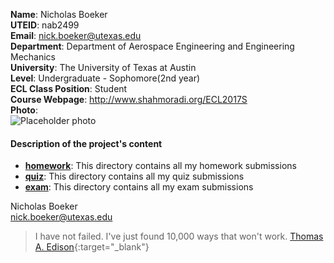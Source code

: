 **Name**: Nicholas Boeker  
**UTEID**: nab2499  
**Email**: nick.boeker@utexas.edu  
**Department**: Department of Aerospace Engineering and Engineering Mechanics  
**University**: The University of Texas at Austin  
**Level**: Undergraduate - Sophomore(2nd year)  
**ECL Class Position**: Student  
**Course Webpage**: http://www.shahmoradi.org/ECL2017S  
**Photo**:  
![Placeholder photo](http://www.utexas.edu/sites/www.utexas.edu/files/styles/utexas_hero_photo_image/public/tower_hero_v2.jpg)

#### Description of the project's content

* **[homework](https://github.com/NickBoeker/ECL2017S/tree/master/Homework)**: This directory contains all my homework submissions  
* **[quiz](https://github.com/NickBoeker/ECL2017S/tree/master/Quiz)**: This directory contains all my quiz submissions  
* **[exam](https://github.com/NickBoeker/ECL2017S/tree/master/Exam)**: This directory contains all my exam submissions  

Nicholas Boeker  
nick.boeker@utexas.edu  

>I have not failed. I've just found 10,000 ways that won't work.
>[Thomas A. Edison](https://en.wikipedia.org/wiki/Thomas_Edison){:target="_blank"}
